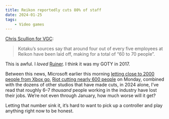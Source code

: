 ```yaml
---
title: Reikon reportedly cuts 80% of staff
date: 2024-01-25
tags:
    - Video games
---
```


[Chris Scullion for VGC](https://www.videogameschronicle.com/news/ruiner-studio-reikon-games-has-reportedly-laid-off-around-80-off-its-staff/):

> Kotaku’s sources say that around four out of every five employees at Reikon have been laid off, making for a total of “60 to 70 people”.

This is awful. I *loved* [Ruiner](https://www.igdb.com/games/ruiner). I think it was my GOTY in 2017.

Between this news, Microsoft earlier this morning [letting close to 2000 people from Xbox go](https://www.reuters.com/technology/microsoft-lays-off-1900-activision-blizzard-xbox-staff-verge-2024-01-25/), [Riot cutting nearly 600 people](https://www.riotgames.com/en/news/2024-rioter-update) on Monday, combined with the dozens of other studios that have made cuts, in 2024 alone, I’ve read that roughly 6–7 *thousand* people working in the industry have lost their jobs. We’re not even through January, how much worse will it get?

Letting that number sink it, it’s hard to want to pick up a controller and play anything right now to be honest.
